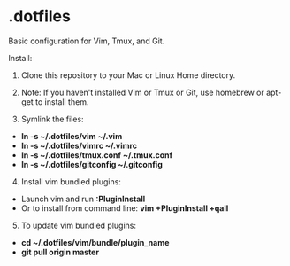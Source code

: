 .dotfiles
=========
Basic configuration for Vim, Tmux, and Git.

Install:

1. Clone this repository to your Mac or Linux Home directory.


2. Note: If you haven't installed Vim or Tmux or Git, use homebrew or apt-get to install them.


3. Symlink the files:

*   **ln -s  ~/.dotfiles/vim ~/.vim**
*   **ln -s  ~/.dotfiles/vimrc ~/.vimrc**
*   **ln -s  ~/.dotfiles/tmux.conf ~/.tmux.conf**
*   **ln -s  ~/.dotfiles/gitconfig ~/.gitconfig**


4. Install vim bundled plugins:

*   Launch vim and run **:PluginInstall**
*   Or to install from command line: **vim +PluginInstall +qall**


5. To update vim bundled plugins:

*   **cd ~/.dotfiles/vim/bundle/plugin_name**
*   **git pull origin master**







